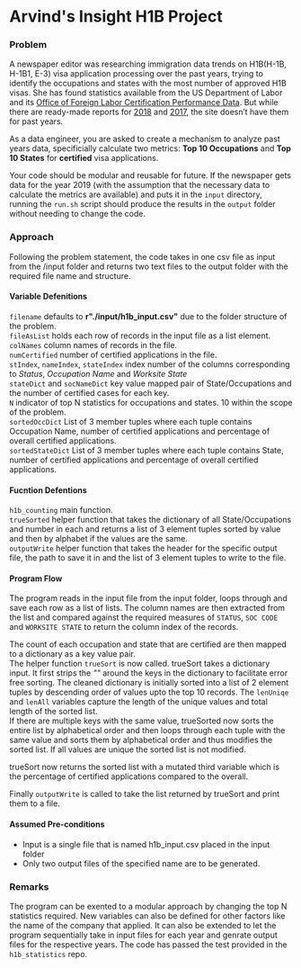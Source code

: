 # Arvind's Insight H1B Project
### Problem 
A newspaper editor was researching immigration data trends on H1B(H-1B, H-1B1, E-3) visa application processing over the past years, trying to identify the occupations and states with the most number of approved H1B visas. She has found statistics available from the US Department of Labor and its [Office of Foreign Labor Certification Performance Data](https://www.foreignlaborcert.doleta.gov/performancedata.cfm#dis). But while there are ready-made reports for [2018](https://www.foreignlaborcert.doleta.gov/pdf/PerformanceData/2018/H-1B_Selected_Statistics_FY2018_Q4.pdf) and [2017](https://www.foreignlaborcert.doleta.gov/pdf/PerformanceData/2017/H-1B_Selected_Statistics_FY2017.pdf), the site doesn’t have them for past years. 

As a data engineer, you are asked to create a mechanism to analyze past years data, specificially calculate two metrics: **Top 10 Occupations** and **Top 10 States** for **certified** visa applications.

Your code should be modular and reusable for future. If the newspaper gets data for the year 2019 (with the assumption that the necessary data to calculate the metrics are available) and puts it in the `input` directory, running the `run.sh` script should produce the results in the `output` folder without needing to change the code.

### Approach
Following the problem statement, the code takes in one csv file as input from the /input folder and returns two text files to the output folder with the required file name and structure.

#### Variable Defenitions
`filename` defaults to **r"./input/h1b_input.csv"** due to the folder structure of the problem.  
`fileAsList` holds each row of records in the input file as a list element.  
`colNames` column names of records in the file.  
`numCertified` number of certified applications in the file.  
`stIndex`, `nameIndex`, `stateIndex` index number of the columns corresponding to *Status*, *Occupation Name* and *Worksite State*  
`stateDict` and `socNameDict` key value mapped pair of State/Occupations and the number of certified cases for each key.  
`N` indicator of top N statistics for occupations and states. 10 within the scope of the problem.  
`sortedOccDict` List of 3 member tuples where each tuple contains Occupation Name, number of certified applications and percentage of overall certified applications.  
`sortedStateDict` List of 3 member tuples where each tuple contains State, number of certified applications and percentage of overall certified applications.  

#### Fucntion Defentions
`h1b_counting` main function.  
`trueSorted` helper function that takes the dictionary of all State/Occupations and number in each and returns a list of 3 element tuples sorted by value and then by alphabet if the values are the same.  
`outputWrite` helper function that takes the header for the specific output file, the path to save it in and the list of 3 element tuples to write to the file.  

#### Program Flow
The program reads in the input file from the input folder, loops through and save each row as a list of lists. The column names are then extracted from the list and compared against the required measures of `STATUS`, `SOC CODE` and `WORKSITE STATE` to return the column index of the records.

The count of each occupation and state that are certified are then mapped to a dictionary as a key value pair.  
The helper function `trueSort` is now called. trueSort takes a dictionary input. It first strips the *""* around the keys in the dictionary to facilitate error free sorting. The cleaned dictionary is initially sorted into a list of 2 element tuples by descending order of values upto the top 10 records. The `lenUniqe` and `lenAll` variables capture the length of the unique values and total length of the sorted list.  
If there are multiple keys with the same value, trueSorted now sorts the entire list by alphabetical order and then loops through each tuple with the same value and sorts them by alphabetical order and thus modifies the sorted list. If all values are unique the sorted list is not modified.  

trueSort now returns the sorted list with a mutated third variable which is the percentage of certified applications compared to the overall.  

Finally `outputWrite` is called to take the list returned by trueSort and print them to a file.  

#### Assumed Pre-conditions
* Input is a single file that is named h1b_input.csv placed in the input folder
* Only two output files of the specified name are to be generated.

### Remarks
The program can be exented to a modular approach by changing the top N statistics required. New variables can also be defined for other factors like the name of the company that applied. It can also be extended to let the program sequentially take in input files for each year and genrate output files for the respective years. The code has passed the test provided in the `h1b_statistics` repo.
